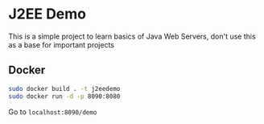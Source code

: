 # J2EE Demo
This is a simple project to learn basics of Java Web Servers, don't use this as a base for important projects

## Docker
```bash
sudo docker build . -t j2eedemo
sudo docker run -d -p 8090:8080
```
Go to `localhost:8090/demo`
